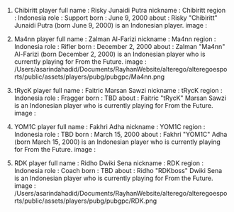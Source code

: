 1. Chibiritt
player full name : Risky Junaidi Putra
nickname : Chibiritt
region : Indonesia
role : Support
born : June 9, 2000
about : Risky "Chibiritt" Junaidi Putra (born June 9, 2000) is an Indonesian player.
image :

2. Ma4nn
player full name : Zalman Al-Farizi
nickname : Ma4nn
region : Indonesia
role : Rifler
born : December 2, 2000
about : Zalman "Ma4nn" Al-Farizi (born December 2, 2000) is an Indonesian player who is currently playing for From the Future.
image : /Users/asarindahadid/Documents/RayhanWebsite/alterego/alteregoesports/public/assets/players/pubg/pubgpc/Ma4nn.png

3. tRycK
player full name : Faitric Marsan Sawzi
nickname : tRycK
region : Indonesia
role : Fragger
born : TBD
about : Faitric "tRycK" Marsan Sawzi is an Indonesian player who is currently playing for From the Future.
image : 

4. YOM1C
player full name : Fakhri Adha
nickname : YOM1C
region : Indonesia
role : TBD
born : March 15, 2000
about : Fakhri "YOM1C" Adha (born March 15, 2000) is an Indonesian player who is currently playing for From the Future.
image : 

5. RDK
player full name : Ridho Dwiki Sena
nickname : RDK
region : Indonesia
role : Coach
born : TBD
about : Ridho "RDKboss" Dwiki Sena is an Indonesian player who is currently playing for From the Future.
image : /Users/asarindahadid/Documents/RayhanWebsite/alterego/alteregoesports/public/assets/players/pubg/pubgpc/RDK.png